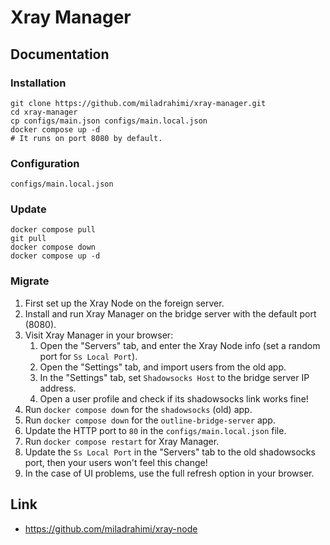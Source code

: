 # Xray Manager

## Documentation

### Installation

```shell
git clone https://github.com/miladrahimi/xray-manager.git
cd xray-manager
cp configs/main.json configs/main.local.json
docker compose up -d
# It runs on port 8080 by default.
```

### Configuration

```shell
configs/main.local.json
```

### Update

``` shell
docker compose pull
git pull
docker compose down
docker compose up -d
```

### Migrate

1. First set up the Xray Node on the foreign server.
2. Install and run Xray Manager on the bridge server with the default port (8080).
3. Visit Xray Manager in your browser:
    1. Open the "Servers" tab, and enter the Xray Node info (set a random port for `Ss Local Port`).
    2. Open the "Settings" tab, and import users from the old app.
    3. In the "Settings" tab, set `Shadowsocks Host` to the bridge server IP address.
    4. Open a user profile and check if its shadowsocks link works fine!
5. Run `docker compose down` for the `shadowsocks` (old) app.
6. Run `docker compose down` for the `outline-bridge-server` app.
7. Update the HTTP port to `80` in the `configs/main.local.json` file.
9. Run `docker compose restart` for Xray Manager.
10. Update the `Ss Local Port` in the "Servers" tab to the old shadowsocks port, then your users won't feel this change!
11. In the case of UI problems, use the full refresh option in your browser.

## Link

* https://github.com/miladrahimi/xray-node
